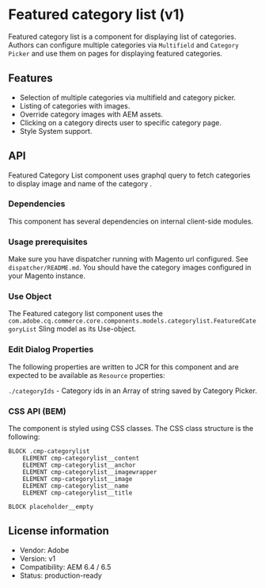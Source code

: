 <!--
Copyright 2019 Adobe Systems Incorporated

Licensed under the Apache License, Version 2.0 (the "License");
you may not use this file except in compliance with the License.
You may obtain a copy of the License at

    http://www.apache.org/licenses/LICENSE-2.0

Unless required by applicable law or agreed to in writing, software
distributed under the License is distributed on an "AS IS" BASIS,
WITHOUT WARRANTIES OR CONDITIONS OF ANY KIND, either express or implied.
See the License for the specific language governing permissions and
limitations under the License.
-->
# Featured category list (v1)

Featured category list is a component for displaying list of categories. Authors can configure multiple categories via `Multifield` and `Category Picker` and use them on pages for displaying featured categories.

## Features

- Selection of multiple categories via multifield and category picker. 
- Listing of categories with images.
- Override category images with AEM assets.
- Clicking on a category directs user to specific category page.
- Style System support.

## API

Featured Category List component uses graphql query to fetch categories to display image and name of the category .

### Dependencies

This component has several dependencies on internal client-side modules.

### Usage prerequisites
Make sure you have dispatcher running with Magento url configured. See `dispatcher/README.md`. You should have the category images configured in your Magento instance.


### Use Object
The Featured category list component uses the `com.adobe.cq.commerce.core.components.models.categorylist.FeaturedCategoryList` Sling model as its Use-object.


### Edit Dialog Properties
The following properties are written to JCR for this component and are expected to be available as `Resource` properties:

 `./categoryIds` - Category ids in an Array of string saved by Category Picker.

### CSS API (BEM)

The component is styled using CSS classes. The CSS class structure is the following:

```
BLOCK .cmp-categorylist 
    ELEMENT cmp-categorylist__content
    ELEMENT cmp-categorylist__anchor
    ELEMENT cmp-categorylist__imagewrapper
    ELEMENT cmp-categorylist__image
    ELEMENT cmp-categorylist__name
    ELEMENT cmp-categorylist__title 

BLOCK placeholder__empty
```

## License information

* Vendor: Adobe
* Version: v1
* Compatibility: AEM 6.4 / 6.5
* Status: production-ready
